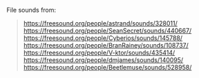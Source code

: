 File sounds from:
>https://freesound.org/people/astrand/sounds/328011/
>https://freesound.org/people/SeanSecret/sounds/440667/
>https://freesound.org/people/Cyberios/sounds/145788/
>https://freesound.org/people/BranRainey/sounds/108737/
>https://freesound.org/people/V-ktor/sounds/435414/
>https://freesound.org/people/dmjames/sounds/140095/
>https://freesound.org/people/Beetlemuse/sounds/528958/